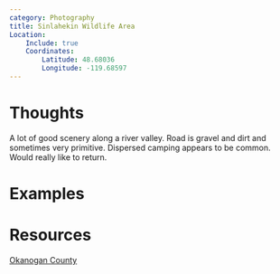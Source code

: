 ```yaml
---
category: Photography
title: Sinlahekin Wildlife Area
Location:
    Include: true
    Coordinates:
        Latitude: 48.68036
        Longitude: -119.68597
---
```


# Thoughts

A lot of good scenery along a river valley. Road is gravel and dirt and sometimes very primitive. Dispersed camping appears to be common. Would really like to return. 

# Examples

# Resources
[Okanogan County](https://okanogancountry.com/story/sinlahekin-wildlife-area)
